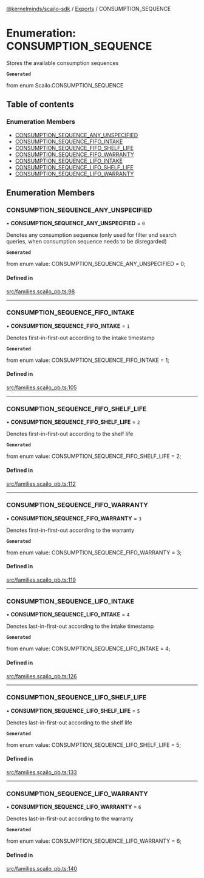 [@kernelminds/scailo-sdk](../README.md) / [Exports](../modules.md) / CONSUMPTION\_SEQUENCE

# Enumeration: CONSUMPTION\_SEQUENCE

Stores the available consumption sequences

**`Generated`**

from enum Scailo.CONSUMPTION_SEQUENCE

## Table of contents

### Enumeration Members

- [CONSUMPTION\_SEQUENCE\_ANY\_UNSPECIFIED](CONSUMPTION_SEQUENCE.md#consumption_sequence_any_unspecified)
- [CONSUMPTION\_SEQUENCE\_FIFO\_INTAKE](CONSUMPTION_SEQUENCE.md#consumption_sequence_fifo_intake)
- [CONSUMPTION\_SEQUENCE\_FIFO\_SHELF\_LIFE](CONSUMPTION_SEQUENCE.md#consumption_sequence_fifo_shelf_life)
- [CONSUMPTION\_SEQUENCE\_FIFO\_WARRANTY](CONSUMPTION_SEQUENCE.md#consumption_sequence_fifo_warranty)
- [CONSUMPTION\_SEQUENCE\_LIFO\_INTAKE](CONSUMPTION_SEQUENCE.md#consumption_sequence_lifo_intake)
- [CONSUMPTION\_SEQUENCE\_LIFO\_SHELF\_LIFE](CONSUMPTION_SEQUENCE.md#consumption_sequence_lifo_shelf_life)
- [CONSUMPTION\_SEQUENCE\_LIFO\_WARRANTY](CONSUMPTION_SEQUENCE.md#consumption_sequence_lifo_warranty)

## Enumeration Members

### CONSUMPTION\_SEQUENCE\_ANY\_UNSPECIFIED

• **CONSUMPTION\_SEQUENCE\_ANY\_UNSPECIFIED** = ``0``

Denotes any consumption sequence (only used for filter and search queries, when consumption sequence needs to be disregarded)

**`Generated`**

from enum value: CONSUMPTION_SEQUENCE_ANY_UNSPECIFIED = 0;

#### Defined in

[src/families.scailo_pb.ts:98](https://github.com/scailo/ts-sdk/blob/c10a36b57201dfa5903d4b53efa1e62aa6208936/src/families.scailo_pb.ts#L98)

___

### CONSUMPTION\_SEQUENCE\_FIFO\_INTAKE

• **CONSUMPTION\_SEQUENCE\_FIFO\_INTAKE** = ``1``

Denotes first-in-first-out according to the intake timestamp

**`Generated`**

from enum value: CONSUMPTION_SEQUENCE_FIFO_INTAKE = 1;

#### Defined in

[src/families.scailo_pb.ts:105](https://github.com/scailo/ts-sdk/blob/c10a36b57201dfa5903d4b53efa1e62aa6208936/src/families.scailo_pb.ts#L105)

___

### CONSUMPTION\_SEQUENCE\_FIFO\_SHELF\_LIFE

• **CONSUMPTION\_SEQUENCE\_FIFO\_SHELF\_LIFE** = ``2``

Denotes first-in-first-out according to the shelf life

**`Generated`**

from enum value: CONSUMPTION_SEQUENCE_FIFO_SHELF_LIFE = 2;

#### Defined in

[src/families.scailo_pb.ts:112](https://github.com/scailo/ts-sdk/blob/c10a36b57201dfa5903d4b53efa1e62aa6208936/src/families.scailo_pb.ts#L112)

___

### CONSUMPTION\_SEQUENCE\_FIFO\_WARRANTY

• **CONSUMPTION\_SEQUENCE\_FIFO\_WARRANTY** = ``3``

Denotes first-in-first-out according to the warranty

**`Generated`**

from enum value: CONSUMPTION_SEQUENCE_FIFO_WARRANTY = 3;

#### Defined in

[src/families.scailo_pb.ts:119](https://github.com/scailo/ts-sdk/blob/c10a36b57201dfa5903d4b53efa1e62aa6208936/src/families.scailo_pb.ts#L119)

___

### CONSUMPTION\_SEQUENCE\_LIFO\_INTAKE

• **CONSUMPTION\_SEQUENCE\_LIFO\_INTAKE** = ``4``

Denotes last-in-first-out according to the intake timestamp

**`Generated`**

from enum value: CONSUMPTION_SEQUENCE_LIFO_INTAKE = 4;

#### Defined in

[src/families.scailo_pb.ts:126](https://github.com/scailo/ts-sdk/blob/c10a36b57201dfa5903d4b53efa1e62aa6208936/src/families.scailo_pb.ts#L126)

___

### CONSUMPTION\_SEQUENCE\_LIFO\_SHELF\_LIFE

• **CONSUMPTION\_SEQUENCE\_LIFO\_SHELF\_LIFE** = ``5``

Denotes last-in-first-out according to the shelf life

**`Generated`**

from enum value: CONSUMPTION_SEQUENCE_LIFO_SHELF_LIFE = 5;

#### Defined in

[src/families.scailo_pb.ts:133](https://github.com/scailo/ts-sdk/blob/c10a36b57201dfa5903d4b53efa1e62aa6208936/src/families.scailo_pb.ts#L133)

___

### CONSUMPTION\_SEQUENCE\_LIFO\_WARRANTY

• **CONSUMPTION\_SEQUENCE\_LIFO\_WARRANTY** = ``6``

Denotes last-in-first-out according to the warranty

**`Generated`**

from enum value: CONSUMPTION_SEQUENCE_LIFO_WARRANTY = 6;

#### Defined in

[src/families.scailo_pb.ts:140](https://github.com/scailo/ts-sdk/blob/c10a36b57201dfa5903d4b53efa1e62aa6208936/src/families.scailo_pb.ts#L140)
